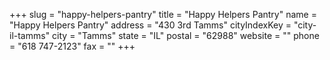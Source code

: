+++
slug = "happy-helpers-pantry"
title = "Happy Helpers Pantry"
name = "Happy Helpers Pantry"
address = "430 3rd  Tamms"
cityIndexKey = "city-il-tamms"
city = "Tamms"
state = "IL"
postal = "62988"
website = ""
phone = "618 747-2123"
fax = ""
+++
